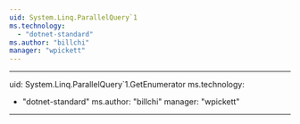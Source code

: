```yaml
---
uid: System.Linq.ParallelQuery`1
ms.technology: 
  - "dotnet-standard"
ms.author: "billchi"
manager: "wpickett"
---
```


---
uid: System.Linq.ParallelQuery`1.GetEnumerator
ms.technology: 
  - "dotnet-standard"
ms.author: "billchi"
manager: "wpickett"
---
